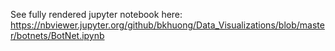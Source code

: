 See fully rendered jupyter notebook here: https://nbviewer.jupyter.org/github/bkhuong/Data_Visualizations/blob/master/botnets/BotNet.ipynb
